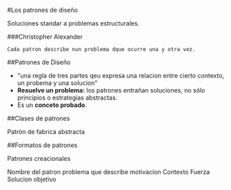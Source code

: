 #Los patrones de diseño

Soluciones standar a problemas estructurales.

###Christopher Alexander

    Cada patron describe nun problema dque ocurre una y otra vez.

##Patrones de Diseño

- "una regla de tres partes qeu expresa una relacion entre cierto contexto, un probema y una solucion"
- **Resuelve un problema:**  los patrones entrañan soluciones, no sólo principios o estrategias abstractas.
- Es un **conceto probado**.


##Clases de patrones

Patrón de fabrica abstracta


##Formatos de patrones

Patrones creacionales

Nombre del patron
problema que describe
motivacion
Contexto
Fuerza
Solucion
objetivo




